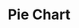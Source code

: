 ---
layout: article
title: Pie Chart
menu_title: Pie Chart
description: Information über Peakboard Designer Pie Chart Control.
lang: de
weight: 610
ref: con-610
redirect_from:
---
